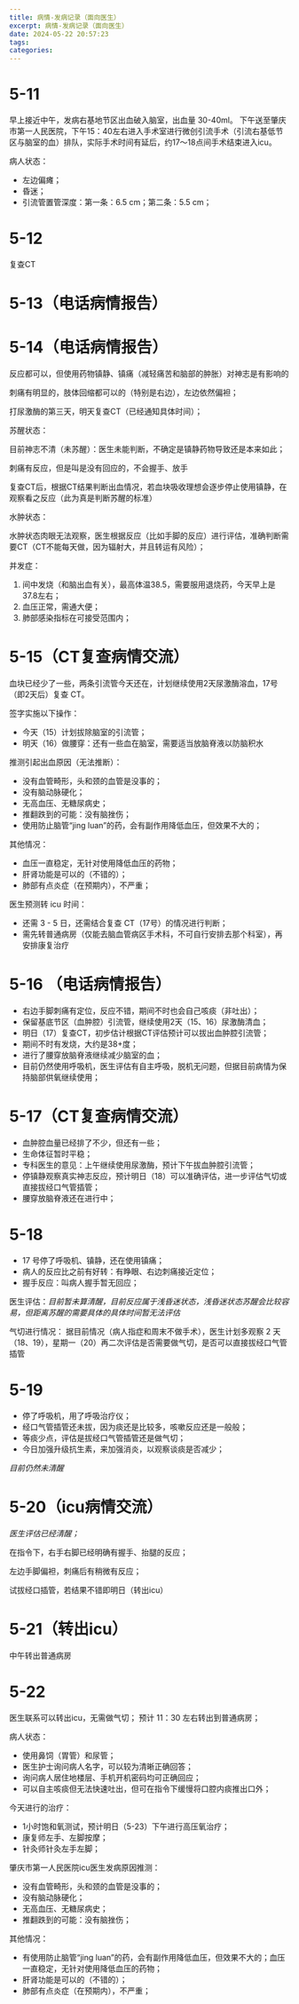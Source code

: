 ```yaml
---
title: 病情-发病记录（面向医生）
excerpt: 病情-发病记录（面向医生）
date: 2024-05-22 20:57:23
tags:
categories:
---
```

# 5-11
早上接近中午，发病右基地节区出血破入脑室，出血量 30-40ml。
下午送至肇庆市第一人民医院，下午15：40左右进入手术室进行微创引流手术（引流右基低节区与脑室的血）排队，实际手术时间有延后，约17～18点间手术结束进入icu。

病人状态：
- 左边偏瘫；
- 昏迷；
- 引流管置管深度：第一条：6.5 cm；第二条：5.5 cm；
# 5-12

复查CT

# 5-13（电话病情报告）

# 5-14（电话病情报告）


反应都可以，但使用药物镇静、镇痛（减轻痛苦和脑部的肿胀）对神志是有影响的

刺痛有明显的，肢体回缩都可以的（特别是右边），左边依然偏袒；

打尿激酶的第三天，明天复查CT（已经通知具体时间）；

苏醒状态：

目前神志不清（未苏醒）：医生未能判断，不确定是镇静药物导致还是本来如此；

刺痛有反应，但是叫是没有回应的，不会握手、放手

复查CT后，根据CT结果判断出血情况，若血块吸收理想会逐步停止使用镇静，在观察看之反应（此为真是判断苏醒的标准）

水肿状态：

水肿状态肉眼无法观察，医生根据反应（比如手脚的反应）进行评估，准确判断需要CT（CT不能每天做，因为辐射大，并且转运有风险）；

并发症：
1. 间中发烧（和脑出血有关），最高体温38.5，需要服用退烧药，今天早上是37.8左右；
2. 血压正常，需通大便；
3. 肺部感染指标在可接受范围内；

# 5-15（CT复查病情交流）

血块已经少了一些，两条引流管今天还在，计划继续使用2天尿激酶溶血，17号（即2天后）复查 CT。

签字实施以下操作：

- 今天（15）计划拔除脑室的引流管；
- 明天（16）做腰穿：还有一些血在脑室，需要适当放脑脊液以防脑积水

推测引起出血原因（无法推断）：

- 没有血管畸形，头和颈的血管是没事的；
- 没有脑动脉硬化；
- 无高血压、无糖尿病史；
- 推翻跌到的可能：没有脑挫伤；
- 使用防止脑管“jing luan”的药，会有副作用降低血压，但效果不大的；

其他情况：

- 血压一直稳定，无针对使用降低血压的药物；
- 肝肾功能是可以的（不错的）；
- 肺部有点炎症（在预期内），不严重；

医生预测转 icu 时间：

- 还需 3 - 5 日，还需结合复查 CT（17号）的情况进行判断；
- 需先转普通病房（仅能去脑血管病区手术科，不可自行安排去那个科室），再安排康复治疗
# 5-16 （电话病情报告）

- 右边手脚刺痛有定位，反应不错，期间不时也会自己咳痰（非吐出）；
- 保留基底节区（血肿腔）引流管，继续使用2天（15、16）尿激酶清血；
- 明日（17）复查CT，初步估计根据CT评估预计可以拔出血肿腔引流管；
- 期间不时有发烧，大约是38+度；
- 进行了腰穿放脑脊液继续减少脑室的血；
- 目前仍然使用呼吸机，医生评估有自主呼吸，脱机无问题，但据目前病情为保持脑部供氧继续使用；
# 5-17（CT复查病情交流）

- 血肿腔血量已经排了不少，但还有一些；
- 生命体征暂时平稳；
- 专科医生的意见：上午继续使用尿激酶，预计下午拔血肿腔引流管；
- 停镇静观察真实神志反应，预计明日（18）可以准确评估，进一步评估气切或直接拔经口气管插管；
- 腰穿放脑脊液还在进行中；


# 5-18

- 17 号停了呼吸机、镇静，还在使用镇痛；
- 病人的反应比之前有好转：有睁眼、右边刺痛接近定位；
- 握手反应：叫病人握手暂无回应；

医生评估：*目前暂未算清醒，目前反应属于浅昏迷状态，浅昏迷状态苏醒会比较容易，但距离苏醒的需要具体的具体时间暂无法评估*

气切进行情况：
据目前情况（病人指症和周末不做手术），医生计划多观察 2 天（18、19），星期一（20）再二次评估是否需要做气切，是否可以直接拔经口气管插管


# 5-19

- 停了呼吸机，用了呼吸治疗仪；
- 经口气管插管还未拔，因为痰还是比较多，咳嗽反应还是一般般；
- 等痰少点，评估是拔经口气管插管还是做气切；
- 今日加强升级抗生素，来加强消炎，以观察谈痰是否减少；

*目前仍然未清醒*


# 5-20（icu病情交流）

*医生评估已经清醒；*

在指令下，右手右脚已经明确有握手、抬腿的反应；

左边手脚偏袒，刺痛后有稍微有反应；

试拔经口插管，若结果不错即明日（转出icu）

# 5-21（转出icu）

中午转出普通病房
# 5-22

医生联系可以转出icu，无需做气切；
预计 11：30 左右转出到普通病房；

病人状态：
- 使用鼻饲（胃管）和尿管；
- 医生护士询问病人名字，可以较为清晰正确回答；
- 询问病人居住地楼层、手机开机密码均可正确回应；
- 可以自主咳痰但无法快速吐出，但可在指令下缓慢将口腔内痰推出口外；

今天进行的治疗：
- 1小时饱和氧测试，预计明日（5-23）下午进行高压氧治疗；
- 康复师左手、左脚按摩；
- 针灸师针灸左手左脚；



肇庆市第一人民医院icu医生发病原因推测：
- 没有血管畸形，头和颈的血管是没事的；
- 没有脑动脉硬化；
- 无高血压、无糖尿病史；
- 推翻跌到的可能：没有脑挫伤；

其他情况：
- 有使用防止脑管“jing luan”的药，会有副作用降低血压，但效果不大的；血压一直稳定，无针对使用降低血压的药物；
- 肝肾功能是可以的（不错的）；
- 肺部有点炎症（在预期内），不严重；